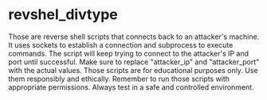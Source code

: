 # revshel_divtype

Those are reverse shell scripts that connects back to an attacker's machine.
It uses sockets to establish a connection and subprocess to execute commands.
The script will keep trying to connect to the attacker's IP and port until successful.
Make sure to replace "attacker_ip" and "attacker_port" with the actual values.
Those scripts are for educational purposes only. Use them responsibly and ethically.
Remember to run those scripts with appropriate permissions.
Always test in a safe and controlled environment.